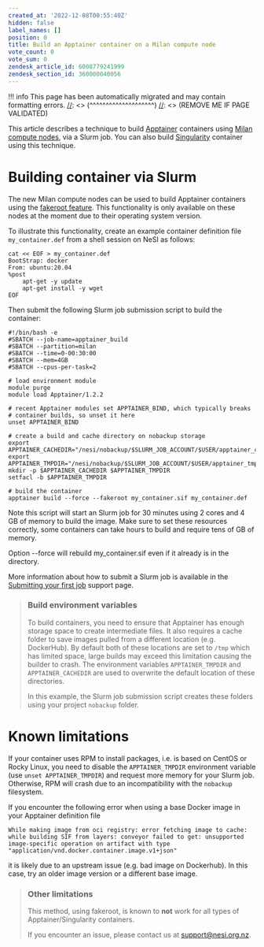 ```yaml
---
created_at: '2022-12-08T00:55:40Z'
hidden: false
label_names: []
position: 0
title: Build an Apptainer container on a Milan compute node
vote_count: 0
vote_sum: 0
zendesk_article_id: 6008779241999
zendesk_section_id: 360000040056
---
```



[//]: <> (REMOVE ME IF PAGE VALIDATED)
[//]: <> (vvvvvvvvvvvvvvvvvvvv)
!!! info
    This page has been automatically migrated and may contain formatting errors.
[//]: <> (^^^^^^^^^^^^^^^^^^^^)
[//]: <> (REMOVE ME IF PAGE VALIDATED)
<p>This article describes a technique to build <a href="https://apptainer.org/" target="_blank" rel="noopener">Apptainer</a> containers using <a href="https://support.nesi.org.nz/hc/en-gb/articles/6367209795471" target="_self">Milan compute nodes</a>, via a Slurm job. You can also build <a href="https://support.nesi.org.nz/hc/en-gb/articles/360001107916" target="_blank" rel="noopener">Singularity</a> container using this technique.<span></span></p>
<h1 id="h_01HBS2PZYBSKYKSDS6JG37VQPJ">Building container via Slurm</h1>
<p>The new Milan compute nodes can be used to build Apptainer containers using the <a href="https://apptainer.org/docs/user/main/fakeroot.html" target="_blank" rel="noopener">fakeroot feature</a>. This functionality is only available on these nodes at the moment due to their operating system version.</p>
<p>To illustrate this functionality, create an example container definition file <code>my_container.def</code> from a shell session on NeSI as follows:</p>
<pre><code>cat &lt;&lt; EOF &gt; my_container.def
BootStrap: docker
From: ubuntu:20.04
%post
    apt-get -y update
    apt-get install -y wget
EOF
</code></pre>
<p>Then submit the following Slurm job submission script to build the container:</p>
<pre><code>#!/bin/bash -e
#SBATCH --job-name=apptainer_build
#SBATCH --partition=milan
#SBATCH --time=0-00:30:00
#SBATCH --mem=4GB
#SBATCH --cpus-per-task=2
<br># load environment module<br>module purge
module load Apptainer/1.2.2<br><br># recent Apptainer modules set APPTAINER_BIND, which typically breaks<br># container builds, so unset it here<br>unset APPTAINER_BIND<br><br># create a build and cache directory on nobackup storage<br>export APPTAINER_CACHEDIR="/nesi/nobackup/$SLURM_JOB_ACCOUNT/$USER/apptainer_cache"
export APPTAINER_TMPDIR="/nesi/nobackup/$SLURM_JOB_ACCOUNT/$USER/apptainer_tmpdir"
mkdir -p $APPTAINER_CACHEDIR $APPTAINER_TMPDIR
setfacl -b $APPTAINER_TMPDIR<br><br># build the container
apptainer build --force --fakeroot my_container.sif my_container.def
</code></pre>
<p>Note this script will start an Slurm job for 30 minutes using 2 cores and 4 GB of memory to build the image. Make sure to set these resources correctly, some containers can take hours to build and require tens of GB of memory.</p>
<p>Option --force will rebuild my_container.sif even if it already is in the directory.</p>
<p>More information about how to submit a Slurm job is available in the <a href="https://support.nesi.org.nz/hc/en-gb/articles/360000684396" target="_blank" rel="noopener">Submitting your first job</a> support page.</p>
<blockquote class="blockquote-tip">
<h3 id="llama-tip">Build environment variables</h3>
<p>To build containers, you need to ensure that Apptainer has enough storage space to create intermediate files. It also requires a cache folder to save images pulled from a different location (e.g. DockerHub). By default both of these locations are set to <code>/tmp</code> which has limited space, large builds may exceed this limitation causing the builder to crash. The environment variables <code>APPTAINER_TMPDIR</code> and <code>APPTAINER_CACHEDIR</code> are used to overwrite the default location of these directories.</p>
<p>In this example, the Slurm job submission script creates these folders using your project <code>nobackup</code> folder.</p>
</blockquote>
<h1 id="h_01HBS2PZYBH5FNMXA8KPDW4XY3">Known limitations</h1>
<p>If your container uses RPM to install packages, i.e. is based on CentOS or Rocky Linux, you need to disable the <code>APPTAINER_TMPDIR</code> environment variable (use <code>unset APPTAINER_TMPDIR</code>) and request more memory for your Slurm job. Otherwise, RPM will crash due to an incompatibility with the <code>nobackup</code> filesystem.</p>
<p>If you encounter the following error when using a base Docker image in your Apptainer definition file</p>
<pre><code>While making image from oci registry: error fetching image to cache: while building SIF from layers: conveyor failed to get: unsupported image-specific operation on artifact with type "application/vnd.docker.container.image.v1+json"</code></pre>
<p>it is likely due to an upstream issue (e.g. bad image on Dockerhub). In this case, try an older image version or a different base image.</p>
<blockquote class="blockquote-warning">
<h3 id="h_01HBS2PZYBG8ZYH7J24VHVVBGW">Other limitations</h3>
<p>This method, using fakeroot, is known to <strong>not</strong> work for all types of Apptainer/Singularity containers.</p>
<p>If you encounter an issue, please contact us at <a href="mailto:support@nesi.org.nz">support@nesi.org.nz</a>.</p>
</blockquote>